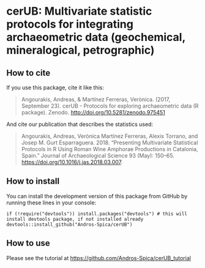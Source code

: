# cerUB: Multivariate statistic protocols for integrating archaeometric data (geochemical, mineralogical, petrographic)

## How to cite

If you use this package, cite it like this:

> Angourakis, Andreas, & Martínez Ferreras, Verònica. (2017, September 23). cerUB - Protocols for exploring archaeometric data (R package). Zenodo. http://doi.org/10.5281/zenodo.975451

And cite our publication that describes the statistics used:

> Angourakis, Andreas, Verònica Martínez Ferreras, Alexis Torrano, and Josep M. Gurt Esparraguera. 2018. “Presenting Multivariate Statistical Protocols in R Using Roman Wine Amphorae Productions in Catalonia, Spain.” Journal of Archaeological Science 93 (May): 150–65. https://doi.org/10.1016/j.jas.2018.03.007.

## How to install

You can install the development version of this package from GitHub by running these lines in your console:

```
if (!require("devtools")) install.packages("devtools") # this will install devtools package, if not installed already
devtools::install_github("Andros-Spica/cerUB")  
```

## How to use

Please see the tutorial at <https://github.com/Andros-Spica/cerUB_tutorial>
